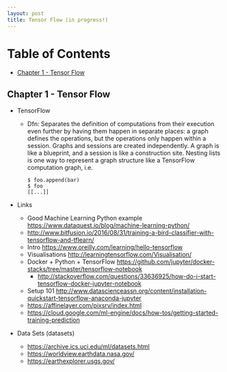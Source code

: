 ```yaml
---
layout: post
title: Tensor Flow (in progress!)
---
```


# Table of Contents
  * [Chapter 1 - Tensor Flow](#chapter-1)

## Chapter 1 - Tensor Flow <a id="chapter-1"></a>

* TensorFlow
    * Dfn: Separates the definition of computations from their execution
    even further by having them happen in separate places: a graph defines the operations,
    but the operations only happen within a session. Graphs and sessions are created
    independently. A graph is like a blueprint, and a session is like a construction site.
    Nesting lists is one way to represent a graph structure like a TensorFlow computation graph, i.e.
        ```
        $ foo.append(bar)
        $ foo
        [[...]]
        ```

* Links
    * Good Machine Learning Python example https://www.dataquest.io/blog/machine-learning-python/
    * http://www.bitfusion.io/2016/08/31/training-a-bird-classifier-with-tensorflow-and-tflearn/
    * Intro https://www.oreilly.com/learning/hello-tensorflow
    * Visualisations http://learningtensorflow.com/Visualisation/
    * Docker + Python + TensorFlow https://github.com/jupyter/docker-stacks/tree/master/tensorflow-notebook
        * http://stackoverflow.com/questions/33636925/how-do-i-start-tensorflow-docker-jupyter-notebook
    * Setup 101 http://www.datascienceassn.org/content/installation-quickstart-tensorflow-anaconda-jupyter
    * https://affinelayer.com/pixsrv/index.html
    * https://cloud.google.com/ml-engine/docs/how-tos/getting-started-training-prediction

* Data Sets (datasets)
    * https://archive.ics.uci.edu/ml/datasets.html
    * https://worldview.earthdata.nasa.gov/
    * https://earthexplorer.usgs.gov/